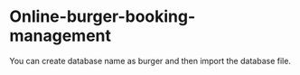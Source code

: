 # Online-burger-booking-management
You can create database name as burger and then import the database file.

